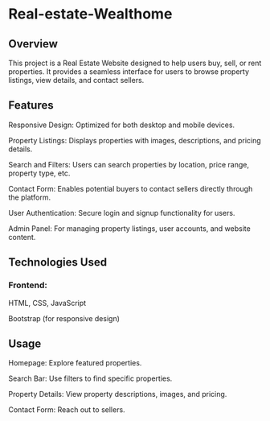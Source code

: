# Real-estate-Wealthome

## Overview
This project is a Real Estate Website designed to help users buy, sell, or rent properties. It provides a seamless interface for users to browse property listings, view details, and contact sellers.

## Features
Responsive Design: Optimized for both desktop and mobile devices.

Property Listings: Displays properties with images, descriptions, and pricing details.

Search and Filters: Users can search properties by location, price range, property type, etc.

Contact Form: Enables potential buyers to contact sellers directly through the platform.

User Authentication: Secure login and signup functionality for users.

Admin Panel: For managing property listings, user accounts, and website content.

## Technologies Used

### Frontend:

HTML, CSS, JavaScript

Bootstrap (for responsive design)

## Usage
Homepage: Explore featured properties.

Search Bar: Use filters to find specific properties.

Property Details: View property descriptions, images, and pricing.

Contact Form: Reach out to sellers.
